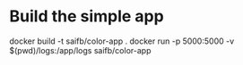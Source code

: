 # Build the simple app 
docker build -t  saifb/color-app .
docker run -p 5000:5000 -v $(pwd)/logs:/app/logs saifb/color-app
